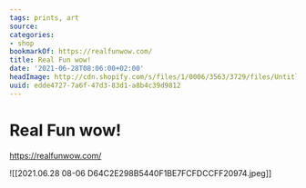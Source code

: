 ```yaml
---
tags: prints, art
source:
categories:
- shop
bookmarkOf: https://realfunwow.com/
title: Real Fun wow!
date: '2021-06-28T08:06:00+02:00'
headImage: http://cdn.shopify.com/s/files/1/0006/3563/3729/files/Untitled-1-03_e3c86ad7-43ff-4512-9651-36933ec02b90_1200x1200.png?v=1601821474
uuid: edde4727-7a6f-47d3-83d1-a8b4c39d9812
---
```


# Real Fun wow!
https://realfunwow.com/

![[2021.06.28 08-06 D64C2E298B5440F1BE7FCFDCCFF20974.jpeg]]
